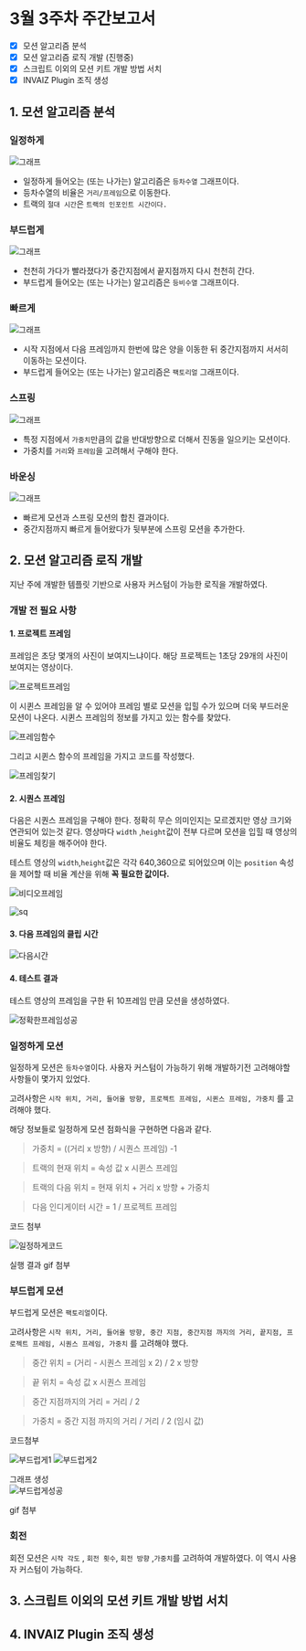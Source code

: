 # 3월 3주차 주간보고서

- [x] 모션 알고리즘 분석
- [x] 모션 알고리즘 로직 개발 (진행중)
- [x] 스크립트 이외의 모션 키트 개발 방법 서치
- [x] INVAIZ Plugin 조직 생성

## 1. 모션 알고리즘 분석

### 일정하게

![그래프](./asset/일정하게.png)

- 일정하게 들어오는 (또는 나가는) 알고리즘은 `등차수열` 그래프이다.
- 등차수열의 비율은 `거리/프레임`으로 이동한다.
- 트랙의 `절대 시간`은 `트랙의 인포인트 시간이다.`

### 부드럽게

![그래프](./asset/부드럽게.png)

- 천천히 가다가 빨라졌다가 중간지점에서 끝지점까지 다시 천천히 간다.
- 부드럽게 들어오는 (또는 나가는) 알고리즘은 `등비수열` 그래프이다.

### 빠르게

![그래프](./asset/빠르게.png)

- 시작 지점에서 다음 프레임까지 한번에 많은 양을 이동한 뒤 중간지점까지 서서히 이동하는 모션이다.
- 부드럽게 들어오는 (또는 나가는) 알고리즘은 `팩토리얼` 그래프이다.

### 스프링

![그래프](./asset/스프링.png)

- 특정 지점에서 `가중치`만큼의 값을 반대방향으로 더해서 진동을 일으키는 모션이다.
- 가중치를 `거리`와 `프레임`을 고려해서 구해야 한다.

### 바운싱

![그래프](./asset/바운싱.png)

- 빠르게 모션과 스프링 모션의 합친 결과이다.
- 중간지점까지 빠르게 들어왔다가 뒷부분에 스프링 모션을 추가한다.

## 2. 모션 알고리즘 로직 개발

지난 주에 개발한 템플릿 기반으로 사용자 커스텀이 가능한 로직을 개발하였다.

### 개발 전 필요 사항

#### 1. 프로젝트 프레임

프레임은 초당 몇개의 사진이 보여지느냐이다. 해당 프로젝트는 1초당 29개의 사진이 보여지는 영상이다.

![프로젝트프레임](./asset/프로젝트프레임.png)

이 시퀸스 프레임을 알 수 있어야 프레임 별로 모션을 입힐 수가 있으며 더욱 부드러운 모션이 나온다. 시퀸스 프레임의 정보를 가지고 있는 함수를 찾았다.

![프레임함수](./asset/프레임함수.png)

그리고 시퀸스 함수의 프레임을 가지고 코드를 작성했다.

![프레임찾기](./asset/프레임찾기.png)

#### 2. 시퀀스 프레임

다음은 시퀀스 프레임을 구해야 한다. 정확히 무슨 의미인지는 모르겠지만 영상 크기와 연관되어 있는것 같다. 영상마다 `width` ,`height`값이 전부 다르며 모션을 입힐 때 영상의 비율도 체킹을 해주어야 한다.

테스트 영상의 `width`,`height`값은 각각 640,360으로 되어있으며 이는 `position` 속성을 제어할 때 비율 계산을 위해 **꼭 필요한 값이다.**

![비디오프레임](./asset/비디오프레임.png)

![sq](./asset/sq.png)

#### 3. 다음 프레임의 클립 시간

![다음시간](./asset/다음시간.png)

#### 4. 테스트 결과

테스트 영상의 프레임을 구한 뒤 10프레임 만큼 모션을 생성하였다.

![정확한프레임성공](./asset/정확한프레임성공.png)

### 일정하게 모션

일정하게 모션은 `등차수열`이다. 사용자 커스텀이 가능하기 위해 개발하기전 고려해야할 사항들이 몇가지 있었다.

고려사항은 `시작 위치, 거리, 들어올 방향, 프로젝트 프레임, 시퀸스 프레임, 가중치` 를 고려해야 했다.

해당 정보들로 일정하게 모션 점화식을 구현하면 다음과 같다.

> 가중치 = ((거리 x 방향) / 시퀀스 프레임) -1

> 트랙의 현재 위치 = 속성 값 x 시퀸스 프레임

> 트랙의 다음 위치 = 현재 위치 + 거리 x 방향 + 가중치

> 다음 인디게이터 시간 = 1 / 프로젝트 프레임

코드 첨부

![일정하게코드](./asset/일정하게코드.png)

실행 결과
gif 첨부

### 부드럽게 모션

부드럽게 모션은 `팩토리얼`이다.

고려사항은 `시작 위치, 거리, 들어올 방향, 중간 지점, 중간지점 까지의 거리, 끝지점, 프로젝트 프레임, 시퀀스 프레임, 가중치` 를 고려해야 했다.

> 중간 위치 = (거리 - 시퀀스 프레임 x 2) / 2 x 방향

> 끝 위치 = 속성 값 x 시퀀스 프레임

> 중간 지점까지의 거리 = 거리 / 2

> 가중치 = 중간 지점 까지의 거리 / 거리 / 2 (임시 값)

코드첨부

![부드럽게1](./asset/부드럽게1.png)
![부드럽게2](./asset/부드럽게2.png)

그래프 생성  
![부드럽게성공](./asset/부드럽게성공.png)

gif 첨부

### 회전

회전 모션은 `시작 각도` , `회전 횟수`, `회전 방향` ,`가중치`를 고려하여 개발하였다. 이 역시 사용자 커스텀이 가능하다.

## 3. 스크립트 이외의 모션 키트 개발 방법 서치

## 4. INVAIZ Plugin 조직 생성
